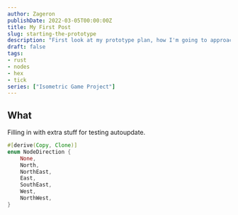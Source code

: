 ```yaml
---
author: Zageron
publishDate: 2022-03-05T00:00:00Z
title: My First Post
slug: starting-the-prototype
description: "First look at my prototype plan, how I'm going to approach it, and the purpose of the blog."
draft: false
tags:
- rust
- nodes
- hex
- tick
series: ["Isometric Game Project"]
---
```


## What

Filling in with extra stuff for testing autoupdate.

```rust
#[derive(Copy, Clone)]
enum NodeDirection {
    None,
    North,
    NorthEast,
    East,
    SouthEast,
    West,
    NorthWest,
}
```
